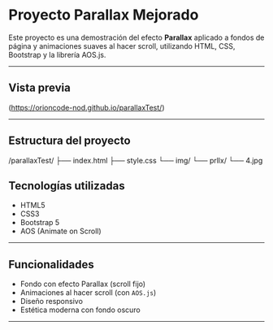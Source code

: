 # Proyecto Parallax Mejorado

Este proyecto es una demostración del efecto **Parallax** aplicado a fondos de página y animaciones suaves al hacer scroll, utilizando HTML, CSS, Bootstrap y la librería AOS.js.

---

##  Vista previa

(https://orioncode-nod.github.io/parallaxTest/) 

---

##  Estructura del proyecto

/parallaxTest/
├── index.html
├── style.css
└── img/
└── prllx/
└── 4.jpg

##  Tecnologías utilizadas

- HTML5
- CSS3
- Bootstrap 5
- AOS (Animate on Scroll)

---

##  Funcionalidades

-  Fondo con efecto Parallax (scroll fijo)
-  Animaciones al hacer scroll (con `AOS.js`)
-  Diseño responsivo
-  Estética moderna con fondo oscuro

---
